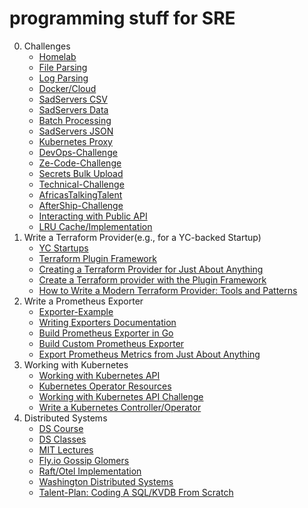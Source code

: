 # programming stuff for SRE
0. Challenges
   - [Homelab](https://docs.google.com/document/d/1zWqOjcIb-bE5CWQRAZ83C_qENpr9LcDhwunxgbMaDwU/edit?usp=sharing)
   - [File Parsing](https://github.com/golang-assessments/immersive-go-course/tree/main/projects/file-parsing)
   - [Log Parsing](https://github.com/golang-assessments/tech-pos-platform-engineering-interview-task) 
   - [Docker/Cloud](https://github.com/golang-assessments/immersive-go-course/tree/main/projects/docker-cloud)
   - [SadServers CSV](https://sadservers.com/tag/csv)
   - [SadServers Data](https://sadservers.com/tag/data%20processing)
   - [Batch Processing](https://github.com/golang-assessments/immersive-go-course/tree/main/projects/batch-processing)
   - [SadServers JSON](https://sadservers.com/tag/json)
   - [Kubernetes Proxy](https://github.com/golang-assessments/challenge6/blob/master/sre.md)
   - [DevOps-Challenge](https://github.com/golang-assessments/devops-challenge)
   - [Ze-Code-Challenge](https://github.com/golang-assessments/ze-code-challenges)
   - [Secrets Bulk Upload](https://x.com/odirionyeo/status/1671216700782436353)
   - [Technical-Challenge](https://github.com/lalamove/intern-tech-challenge)
   - [AfricasTalkingTalent](https://github.com/golang-assessments/InfraCodeChallengeSeptember2018)
   - [AfterShip-Challenge](https://github.com/golang-assessments/challenge11/tree/site-reliability-engineer)
   - [Interacting with Public API](https://github.com/golang-assessments/infra-challenge)
   - [LRU Cache/Implementation](https://github.com/golang-assessments/immersive-go-course/tree/main/projects/concurrency)
2. Write a Terraform Provider(e.g., for a YC-backed Startup)
    - [YC Startups](https://docs.google.com/document/d/1CkzB06HJNA4QsctcFG3fnH-2k55ZeA7F-MV3th8pHk8/edit?usp=sharing)
    - [Terraform Plugin Framework](https://developer.hashicorp.com/terraform/plugin/framework)
    - [Creating a Terraform Provider for Just About Anything](https://www.youtube.com/watch?v=noxwUVet5RE)
    - [Create a Terraform provider with the Plugin Framework](https://www.youtube.com/watch?v=16qs7LJSyps&t=66s)
    - [How to Write a Modern Terraform Provider: Tools and Patterns](https://www.youtube.com/watch?v=XlxkqXQCZ4Y)
3. Write a Prometheus Exporter
    - [Exporter-Example](https://github.com/mikejoh/exporter-example)
    - [Writing Exporters Documentation](https://prometheus.io/docs/instrumenting/writing_exporters/)
    - [Build Prometheus Exporter in Go](https://www.civo.com/learn/build-your-own-prometheus-exporter-in-go)
    - [Build Custom Prometheus Exporter](https://www.youtube.com/watch?v=3wT0zSsQb58)
    - [Export Prometheus Metrics from Just About Anything](https://www.youtube.com/watch?v=Zk09Mbu0YQk)
4. Working with Kubernetes
    - [Working with Kubernetes API](https://iximiuz.com/en/series/working-with-kubernetes-api/)
    - [Kubernetes Operator Resources](https://github.com/calvin-puram/awesome-kubernetes-operator-resources) 
    - [Working with Kubernetes API Challenge](https://github.com/golang-assessments/careers/blob/main/challenges/sre/challenge.md)
    - [Write a Kubernetes Controller/Operator](https://x.com/odirionyeo/status/1671216700782436353)
5. Distributed Systems
   - [DS Course](https://www.youtube.com/playlist?list=PLOE1GTZ5ouRPbpTnrZ3Wqjamfwn_Q5Y9A)
   - [DS Classes](https://github.com/golang-assessments/distsys-class)
   - [MIT Lectures](https://learncs.me/mit/6.824)
   - [Fly.io Gossip Glomers](https://fly.io/dist-sys/)
   - [Raft/Otel Implementation](https://github.com/golang-assessments/immersive-go-course/tree/main/projects/raft-otel)
   - [Washington Distributed Systems](https://courses.cs.washington.edu/courses/cse452/)
   - [Talent-Plan: Coding A SQL/KVDB From Scratch](https://github.com/golang-assessments/talent-plan)
